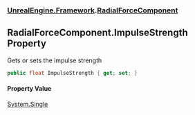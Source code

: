 ### [UnrealEngine.Framework](./UnrealEngine-Framework.md 'UnrealEngine.Framework').[RadialForceComponent](./RadialForceComponent.md 'UnrealEngine.Framework.RadialForceComponent')
## RadialForceComponent.ImpulseStrength Property
Gets or sets the impulse strength  
```csharp
public float ImpulseStrength { get; set; }
```
#### Property Value
[System.Single](https://docs.microsoft.com/en-us/dotnet/api/System.Single 'System.Single')  
